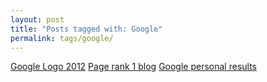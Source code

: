 ```yaml
---
layout: post
title: "Posts tagged with: Google"
permalink: tags/google/
---
```

[Google Logo 2012](/2012/03/google-logo-2012)
[Page rank 1 blog](/2012/02/page-rank-1-blog)
[Google personal results](/2012/01/google-personal-results)

